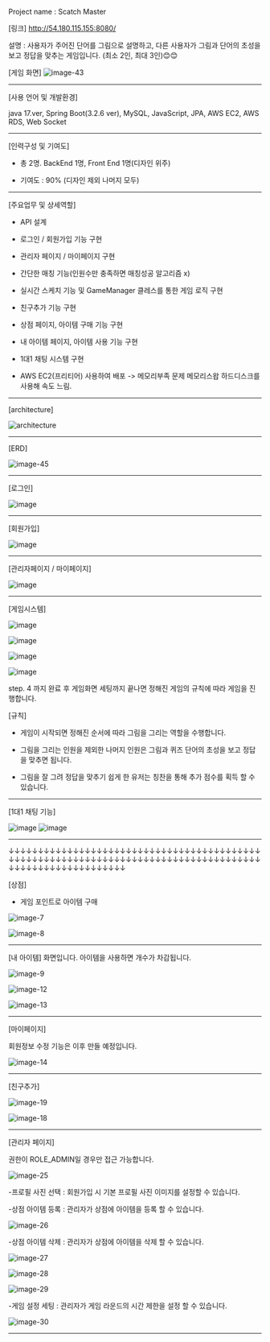 Project name : Scatch Master  

[링크]
http://54.180.115.155:8080/


설명 : 사용자가 주어진 단어를 그림으로 설명하고, 다른 사용자가 그림과 단어의 초성을보고 정답을 맞추는 게임입니다.
(최소 2인, 최대 3인)😊😊


[게임 화면]
![image-43](https://github.com/user-attachments/assets/cba43cd0-dd12-4d5d-8a00-87b669f21574)


-------------------------------------------------------------------------------------------------------------

[사용 언어 및 개발환경]

java 17.ver, Spring Boot(3.2.6 ver), MySQL, JavaScript, JPA, AWS EC2, AWS RDS, Web Socket 

-------------------------------------------------------------------------------------------------------------

[인력구성 및 기여도]

 - 총 2명. BackEnd 1명, Front End 1명(디자인 위주)

 - 기여도 : 90% (디자인 제외 나머지 모두)

-------------------------------------------------------------------------------------------------------------

[주요업무 및 상세역할]

- API 설계

- 로그인 / 회원가입 기능 구현

- 관리자 페이지 / 마이페이지 구현

- 간단한 매칭 기능(인원수만 충족하면 매칭성공 알고리즘 x)

- 실시간 스케치 기능 및 GameManager 클레스를 통한 게임 로직 구현

- 친구추가 기능 구현

- 상점 페이지, 아이템 구매 기능 구현

- 내 아이템 페이지, 아이템 사용 기능 구현

- 1대1 채팅 시스템 구현

- AWS EC2(프리티어) 사용하여 배포 -> 메모리부족 문제 메모리스왑 하드디스크를 사용해 속도 느림.

-------------------------------------------------------------------------------------------------------------

[architecture]

![architecture](https://github.com/user-attachments/assets/96c97e61-6679-470f-a196-4d7632ea000a)

-------------------------------------------------------------------------------------------------------------

[ERD]

![image-45](https://github.com/user-attachments/assets/5ef5bda2-a09b-4efa-93a8-2ddf0d0a7f5c)

-------------------------------------------------------------------------------------------------------------

[로그인]

![image](https://github.com/user-attachments/assets/91489c82-ba5c-4f6d-9206-0c5564511aa6)

-------------------------------------------------------------------------------------------------------------

[회원가입]

![image](https://github.com/user-attachments/assets/831139c1-648a-43d3-bc73-6254aeec26bb)

-------------------------------------------------------------------------------------------------------------

[관리자페이지 / 마이페이지]

![image](https://github.com/user-attachments/assets/df0302ac-947e-4b00-971c-581e18fe2cef)

-------------------------------------------------------------------------------------------------------------

[게임시스템]

![image](https://github.com/user-attachments/assets/5f6374f6-7fa1-465b-b18a-bed5a084939b)

![image](https://github.com/user-attachments/assets/cc312e91-b91d-4336-8521-9379b8e74a36)

![image](https://github.com/user-attachments/assets/ddbce86e-1130-4dbb-8aec-4da411664615)

![image](https://github.com/user-attachments/assets/9ea8cb48-4517-4e3c-a12a-7f0d85c31b0f)

step. 4 까지 완료 후 게임화면 세팅까지 끝나면 정해진 게임의 규칙에 따라 게임을 진행합니다.


[규칙]

- 게임이 시작되면 정해진 순서에 따라 그림을 그리는 역할을 수행합니다.

- 그림을 그리는 인원을 제외한 나머지 인원은 그림과 퀴즈 단어의 초성을 보고 정답을 맞추면 됩니다.

- 그림을 잘 그려 정답을 맞추기 쉽게 한 유저는 칭찬을 통해 추가 점수를 획득 할 수 있습니다.

-------------------------------------------------------------------------------------------------------------

[1대1 채팅 기능]

![image](https://github.com/user-attachments/assets/6fdf23f6-46ca-40c9-bde1-3d2a75c5b32c)
![image](https://github.com/user-attachments/assets/0770170b-42a9-46e9-92e9-8a981e699010)

-------------------------------------------------------------------------------------------------------------

↓↓↓↓↓↓↓↓↓↓↓↓↓↓↓↓↓↓↓↓↓↓↓↓↓↓↓↓↓↓↓↓↓↓↓↓↓↓↓↓↓↓↓↓↓↓↓↓↓↓↓↓↓↓↓↓↓↓↓↓↓↓↓↓↓↓↓↓↓↓↓↓↓↓↓↓↓↓↓↓↓↓↓↓↓↓↓↓↓↓↓↓↓↓↓↓↓↓↓↓↓↓↓↓↓↓



[상점]

- 게임 포인트로 아이템 구매

![image-7](https://github.com/user-attachments/assets/7eff9ffe-8b9a-4f50-9f55-b55bcc9ab4b9)

![image-8](https://github.com/user-attachments/assets/9446d45c-8e6f-43cd-90d1-cee3360efc19)

------------------------------------------------------------------------------

[내 아이템] 화면입니다. 아이템을 사용하면 개수가 차감됩니다.

![image-9](https://github.com/user-attachments/assets/046043f4-80ad-4727-b304-0072546b7092)

![image-12](https://github.com/user-attachments/assets/1e112f3b-d153-4871-ba4b-d70a473e0161)

![image-13](https://github.com/user-attachments/assets/80c8cabc-3f3e-4480-bd1f-9965b7714bff)

------------------------------------------------------------------------------

[마이페이지]

회원정보 수정 기능은 이후 만들 예정입니다.

![image-14](https://github.com/user-attachments/assets/7b34a8ef-6ab9-4334-bce4-48f0b262498e)

------------------------------------------------------------------------------

[친구추가]

![image-19](https://github.com/user-attachments/assets/2ec5862e-6af4-4125-acbd-211047a531f6)

![image-18](https://github.com/user-attachments/assets/944d155f-51d8-4353-a07a-932e85c9ffa9)

------------------------------------------------------------------------------

[관리자 페이지]

권한이 ROLE_ADMIN일 경우만 접근 가능합니다.

![image-25](https://github.com/user-attachments/assets/579aa0f6-3bfa-4454-bf95-fdebcf496fd0)

-프로필 사진 선택 : 회원가입 시 기본 프로필 사진 이미지를 설정할 수 있습니다.

-상점 아이템 등록 : 관리자가 상점에 아이템을 등록 할 수 있습니다.

![image-26](https://github.com/user-attachments/assets/a89c319f-d3bf-4226-b269-14c986669ad3)

-상점 아이템 삭제 : 관리자가 상점에 아이템을 삭제 할 수 있습니다.


![image-27](https://github.com/user-attachments/assets/7ea0eb37-1f24-4130-8188-a03e26ef528c)

![image-28](https://github.com/user-attachments/assets/cd93a49c-af6b-447a-bf6c-d1897b143e2f)

![image-29](https://github.com/user-attachments/assets/fe43b589-0da6-468f-a1ac-7fa2b6c9be09)


-게임 설정 세팅 : 관리자가 게임 라운드의 시간 제한을 설정 할 수 있습니다.

![image-30](https://github.com/user-attachments/assets/be1e5d0b-f333-4785-b2c4-08f4c980f240)

------------------------------------------------------------------------------


